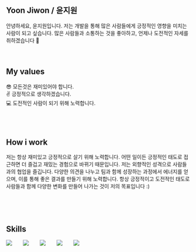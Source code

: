 ## Yoon Jiwon / 윤지원
안녕하세요, 윤지원입니다. 저는 개발을 통해 많은 사람들에게 긍정적인 영향을 미치는 사람이 되고 싶습니다. 
많은 사람들과 소통하는 것을 좋아하고, 언제나 도전적인 자세를 취하겠습니다 🥰
<br />
<br />
<br />
## My values
😎 모든것은 재미있어야 합니다.<br />
✌️ 긍정적으로 생각하겠습니다.<br />
💻 도전적인 사람이 되기 위해 노력합니다.<br />
<br />
<br />
<br />
## How i work
저는 항상 재미있고 긍정적으로 살기 위해 노력합니다. 어떤 일이든 긍정적인 태도로 접근하면 더 즐겁고 재밌는 경험으로 바뀌기 때문입니다. 
저는 외향적인 성격으로 사람들과의 협업을 즐깁니다. 다양한 의견을 나누고 팀과 함께 성장하는 과정에서 에너지를 얻으며, 이를 통해 좋은 결과를 만들기 위해 노력합니다. 
항상 긍정적이고 도전적인 태도로 사람들과 함께 다양한 변화를 만들어 나가는 것이 저의 목표입니다 :)

<br />
<br />
<br />

## Skills
<div style="display:flex;gap:30px;flex-wrap:wrap;">
  <img src="https://img.shields.io/badge/Python-3776AB?style=for-the-badge&logo=python&logoColor=white">
  <img src="https://img.shields.io/badge/TensorFlow-FF6F00?style=for-the-badge&logo=tensorflow&logoColor=white">
  <img src="https://img.shields.io/badge/Ubuntu-E95420?style=for-the-badge&logo=ubuntu&logoColor=white">
  <img src="https://img.shields.io/badge/WSL-0a97f5?style=for-the-badge&logo=linux&logoColor=white">
  <img src="https://img.shields.io/badge/MySQL-00000F?style=for-the-badge&logo=mysql&logoColor=white">
  
</div>
<br />
<br />
<br />
